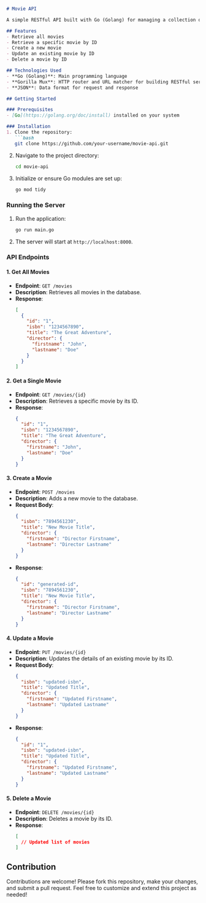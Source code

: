 ```markdown
# Movie API

A simple RESTful API built with Go (Golang) for managing a collection of movies. This project demonstrates CRUD operations (Create, Read, Update, Delete) on movie data using the Gorilla Mux router.

## Features
- Retrieve all movies
- Retrieve a specific movie by ID
- Create a new movie
- Update an existing movie by ID
- Delete a movie by ID

## Technologies Used
- **Go (Golang)**: Main programming language
- **Gorilla Mux**: HTTP router and URL matcher for building RESTful services
- **JSON**: Data format for request and response

## Getting Started

### Prerequisites
- [Go](https://golang.org/doc/install) installed on your system

### Installation
1. Clone the repository:
   ```bash
   git clone https://github.com/your-username/movie-api.git
   ```
2. Navigate to the project directory:
   ```bash
   cd movie-api
   ```
3. Initialize or ensure Go modules are set up:
   ```bash
   go mod tidy
   ```

### Running the Server
1. Run the application:
   ```bash
   go run main.go
   ```
2. The server will start at `http://localhost:8000`.

### API Endpoints

#### 1. Get All Movies
- **Endpoint**: `GET /movies`
- **Description**: Retrieves all movies in the database.
- **Response**:
  ```json
  [
    {
      "id": "1",
      "isbn": "1234567890",
      "title": "The Great Adventure",
      "director": {
        "firstname": "John",
        "lastname": "Doe"
      }
    }
  ]
  ```

#### 2. Get a Single Movie
- **Endpoint**: `GET /movies/{id}`
- **Description**: Retrieves a specific movie by its ID.
- **Response**:
  ```json
  {
    "id": "1",
    "isbn": "1234567890",
    "title": "The Great Adventure",
    "director": {
      "firstname": "John",
      "lastname": "Doe"
    }
  }
  ```

#### 3. Create a Movie
- **Endpoint**: `POST /movies`
- **Description**: Adds a new movie to the database.
- **Request Body**:
  ```json
  {
    "isbn": "7894561230",
    "title": "New Movie Title",
    "director": {
      "firstname": "Director Firstname",
      "lastname": "Director Lastname"
    }
  }
  ```
- **Response**:
  ```json
  {
    "id": "generated-id",
    "isbn": "7894561230",
    "title": "New Movie Title",
    "director": {
      "firstname": "Director Firstname",
      "lastname": "Director Lastname"
    }
  }
  ```

#### 4. Update a Movie
- **Endpoint**: `PUT /movies/{id}`
- **Description**: Updates the details of an existing movie by its ID.
- **Request Body**:
  ```json
  {
    "isbn": "updated-isbn",
    "title": "Updated Title",
    "director": {
      "firstname": "Updated Firstname",
      "lastname": "Updated Lastname"
    }
  }
  ```
- **Response**:
  ```json
  {
    "id": "1",
    "isbn": "updated-isbn",
    "title": "Updated Title",
    "director": {
      "firstname": "Updated Firstname",
      "lastname": "Updated Lastname"
    }
  }
  ```

#### 5. Delete a Movie
- **Endpoint**: `DELETE /movies/{id}`
- **Description**: Deletes a movie by its ID.
- **Response**:
  ```json
  [
    // Updated list of movies
  ]
  ```


## Contribution
Contributions are welcome! Please fork this repository, make your changes, and submit a pull request.
Feel free to customize and extend this project as needed!
```
